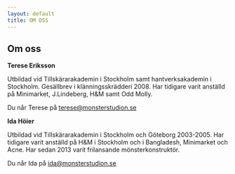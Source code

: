 ```yaml
---
layout: default
title: OM OSS
---
```


## Om oss

**Terese Eriksson**

Utbildad vid Tillskärarakademin i Stockholm samt hantverksakademin i Stockholm. Gesällbrev i klänningsskrädderi 2008. Har tidigare varit anställd på Minimarket, J.Lindeberg, H&M samt Odd Molly.

Du når Terese på [terese@monsterstudion.se](mailto:terese@monsterstudion.se)


**Ida Höier**

Utbildad vid Tillskärarakademin i Stockholm och Göteborg 2003-2005. Har tidigare varit anställd på H&M i Stockholm och i Bangladesh, Minimarket och Acne. Har sedan 2013 varit frilansande mönsterkonstruktör.

Du når Ida på [ida@monsterstudion.se](mailto:ida@monsterstudion.se)


